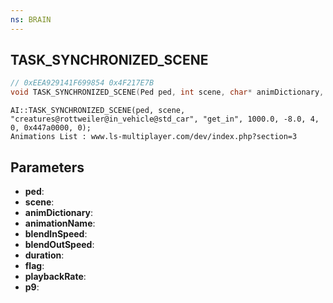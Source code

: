 ```yaml
---
ns: BRAIN
---
```

## TASK_SYNCHRONIZED_SCENE

```c
// 0xEEA929141F699854 0x4F217E7B
void TASK_SYNCHRONIZED_SCENE(Ped ped, int scene, char* animDictionary, char* animationName, float blendInSpeed, float blendOutSpeed, int duration, int flag, float playbackRate, Any p9);
```

```
AI::TASK_SYNCHRONIZED_SCENE(ped, scene, "creatures@rottweiler@in_vehicle@std_car", "get_in", 1000.0, -8.0, 4, 0, 0x447a0000, 0);  
Animations List : www.ls-multiplayer.com/dev/index.php?section=3  
```

## Parameters
* **ped**: 
* **scene**: 
* **animDictionary**: 
* **animationName**: 
* **blendInSpeed**: 
* **blendOutSpeed**: 
* **duration**: 
* **flag**: 
* **playbackRate**: 
* **p9**: 


